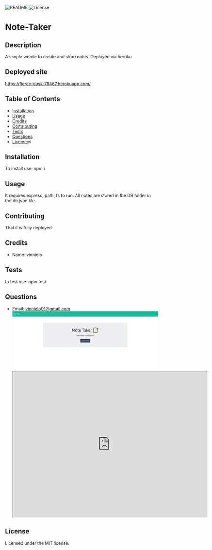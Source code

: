 ![README](https://img.shields.io/badge/NODE-NoteTaker-red?style=plastic&logo=appveyor)
![License](https://img.shields.io/badge/MIT-100%-blue?style=plastic&logo=appveyor)

# Note-Taker

## Description

A simple webite to create and store notes. Deployed via heroku

## Deployed site

https://fierce-dusk-78467.herokuapp.com/

## Table of Contents
* [Installation](#installation)
* [Usage](#usage)
* [Credits](#credits)
* [Contributing](#contributing)
* [Tests](#tests)
* [Questions](#questions)
* [License](#license)vi

## Installation

To install use: npm i

## Usage

It requires express, path, fs to run. All notes are stored in the DB folder in the db.json file.

## Contributing

That it is fully deployed

## Credits

* Name: vinnielo 

## Tests

to test use: npm test

## Questions

* Email: vinnielo01@gmail.com 
![](public\assets\images\Note-taker.jpg)<iframe src="https://drive.google.com/file/d/13Ny1is_HR2jDdBIWm5JdH8YvzXJDB05c/preview" width="640" height="480"></iframe>


## License

Licensed under the MIT license.

